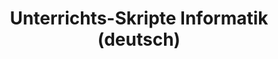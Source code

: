---
title: Unterrichts-Skripte Informatik (deutsch)
layout: collection
permalink: /lessonscripts/
collection: lessonscripts
entries_layout: grid
classes: wide
---